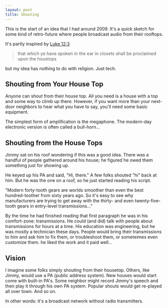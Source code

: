 ```yaml
---
layout: post
title: Shouting
---
```


This is the start of an idea that I had around 2009. It's a quick sketch for some kind of retro-future where people broadcast audio from their rooftops.

It's partly inspired by [Luke 12:3](https://www.biblegateway.com/passage/?search=Luke%2012%3A3&version=KJV)

> that which ye have spoken in the ear in closets shall be proclaimed upon the houstops
    
but my idea has nothing to do with religion. Just tech.

## Shouting from Your House Top
Anyone can shout from their house top. All you need is a house with a top and some way to climb up there. However, if you want more than your next-door neighbors to hear what you have to say, you'll need some basic equipment.

The simplest form of amplification is the megaphone. The modern-day electronic version is often called a bull-horn...

## Shouting from the House Tops
Jimmy sat on his roof wondering if this was a good idea. There was a handful of people gathered around his house; he figured he owed them something just for showing up.

He keyed up his PA and said, "Hi, there." A few folks shouted "hi" back at him. But he was the one on a roof, so he just started reading his script.

"Modern forty-tooth gears are worlds smoother than even the best hundred-toother from sixty years ago. So it's easy to see why manufacturers are trying to get away with the thirty- and even twenty-five-tooth gears in entry-level transmissions..."

By the time he had finished reading that first paragraph he was in his comfort-zone: transmissions. He could (and did) talk with people about transmissions for hours at a time. His education was engineering, but he was mostly a technician these days. People would bring their transmissions to him and ask him to fix them, or troubleshoot them, or someteimes even customize them. he liked the work and it paid well...

## Vision
I imagine some folks simply shouting from their housetop. Others, like Jimmy, would use a PA (public address system). New houses would start come with built-in PA's. Some neighbor might record Jimmy's speech and then play it through his own PA system. Popular shouts would get re-played all over town. And so on.

In other words: it's a broadcast network without radio transmitters.

